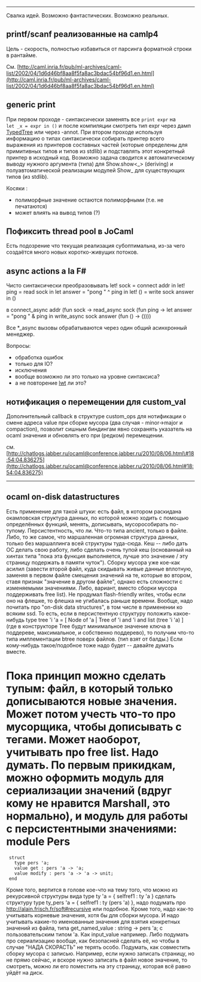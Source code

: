 * * * * *

Свалка идей. Возможно фантастических. Возможно реальных.

## printf/scanf реализованные на camlp4

Цель - скорость, полностью избавиться от парсинга форматной строки в
рантайме.

См.
[http://caml.inria.fr/pub/ml-archives/caml-list/2002/04/1d6d46bf8aa8f5fa8ac3bdac54bf96d1.en.html](http://caml.inria.fr/pub/ml-archives/caml-list/2002/04/1d6d46bf8aa8f5fa8ac3bdac54bf96d1.en.html)

## generic print

При первом проходе - синтаксически заменять все `print expr` на
`let _x = expr in ()` и после компиляции смотреть тип expr через дамп
[TypedTree](kamlo_wiki/blob/master/TypedTree.md) или через -annot. При втором
проходе используя информацию о типах синтаксически собирать принтер
всего выражения из принтеров составных частей (которые определены для
примитивных типов и типов из stdlib) и подставлять этот конкретный
принтер в исходный код. Возможно задача сводится к автоматическому
выводу нужного аргумента (типа) для Show.show<\_\> (deriving) и
полуавтоматической реализации модулей Show\_ для существующих типов (из
stdlib).

Косяки :

-   полиморфные значение остаются полиморфными (т.е. не печатаются)
-   может влиять на вывод типов (?)

## Пофиксить thread pool в JoCaml

Есть подозрение что текущая реализация субоптимальна, из-за чего
создаётся много новых коротко-живущих потоков.

## async actions a la F\#

Чисто синтаксически преобразовывать
    let! sock = connect addr in
    let! ping = read sock in
    let answer = "pong " ^ ping in
    let! () = write sock answer in
    ()

в
    connect_async addr (fun sock ->
    read_async sock (fun ping ->
    let answer = "pong " & ping in
    write_async sock answer (fun () -> ())))

Все \*\_async вызовы обрабатываются через один общий асинхронный
менеджер.

Вопросы:

-   обработка ошибок
-   только для IO?
-   исключения
-   вообще возможно ли это только на уровне синтаксиса?
-   а не повторение [lwt](kamlo_wiki/blob/master/lwt.md) ли это?

## нотификация о перемещении для custom\_val

Дополнительный callback в структуре custom\_ops для нотификации о смене
адреса value при сборке мусора (два случая - minor-\>major и
compaction), позволит сишным биндингам явно сохранять указатель на ocaml
значения и обновлять его при (редком) перемещении.

см.
[http://chatlogs.jabber.ru/ocaml@conference.jabber.ru/2010/08/06.html\#18:54:04.836275](http://chatlogs.jabber.ru/ocaml@conference.jabber.ru/2010/08/06.html#18:54:04.836275)

* * * * *

## ocaml on-disk datastructures

Есть применение для такой штуки: есть файл, в котором раскидана окамловская структура данных, по которой можно ходить с помощью определённых функций, менять, дописывать, мусорособирать по-тупому.
Персистентность, что ли.  Что-то типа ancient, только в файле.  Либо, то же самое, что маршаленная огромная структура данных, только без маршаллинга всей структуры туда-сюда.  Кеш -- либо дать ОС делать свою работу, либо сделать очень тупой кеш (основанный на хинтах типа "пока эта функция выполняется, лучше это значение / эту страницу подержать в памяти чуток").
Сборку мусора уже кое-как асилил (завести второй файл, куда скидывать живые данные вплотную, заменяя в первом файле смещения значений на те, которые во втором, ставя признак "значение в другом файле", однако есть сложности с изменяемыми значениями.  Либо, вариант, вместо сборки мусора поддерживать free list).  Не продумал flash-friendly writes, чтобы если оно на флешке, то флешка не угибалась раньше времени.  Вообще, надо почитать про "on-disk data structures", в том числе в применении ко всяким ssd.
То есть, если в персистентную структуру положить какое-нибудь type tree 'i 'a = [ Node of 'a | Tree of 'i and 'i and list (tree 'i 'a) ] (где в конструкторе Tree будут минимальное значение ключа в поддереве, максимальное, и собственно поддерево), то получим что-то типа имплементации btree поверх файлов.  (тип взят от балды.)
Если кому-нибудь такое/подобное тоже надо будет -- давайте думать вместе.

Пока принцип можно сделать тупым: файл, в который только дописываются новые значения.  Может потом учесть что-то про мусорщика, чтобы дописывать с тегами.  Может наоборот, учитывать про free list.  Надо думать.
По первым прикидкам, можно оформить модуль для сериализации значений (вдруг кому не нравится Marshall, это нормально), и модуль для работы с персистентными значениями:
 module Pers
   =
     struct
       type pers 'a;
       value get : pers 'a -> 'a;
       value modify : pers 'a -> 'a -> unit;
     end
Кроме того, вертится в голове кое-что на тему того, что можно из рекурсивной структуры вида type ty 'a = { selfref1 : ty 'a } сделать структуру type ty_pers 'a = { selfref1 : ty (pers 'a) }, надо подумать про http://alain.frisch.fr/soft#recursive или подобное.
Кроме того, надо как-то учитывать корневые значения, хотя бы для сборки мусора.  И надо учитывать какие-то именованные значения для взятия конкретных значений из файла, типа
 get_named_value : string -> pers 'a;
с пользовательским типом 'a.  Как input_value например.  Либо подумать про сериализацию вообще, как безопасней сделать её, но чтобы в случае "НАДА СКОРАСТЬ" не терять особо.
Подумать, как совместить сборку мусора с записью.  Например, если нужно записать страницу, но не прямо сейчас, и вскоре нужно записать в файл новое значение, то смотреть, можно ли его поместить на эту страницу, которая всё равно уйдёт на диск.
